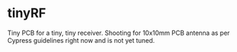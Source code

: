 tinyRF
==================

Tiny PCB for a tiny, tiny receiver.
Shooting for 10x10mm
PCB antenna as per Cypress guidelines right now and is  not yet tuned.

